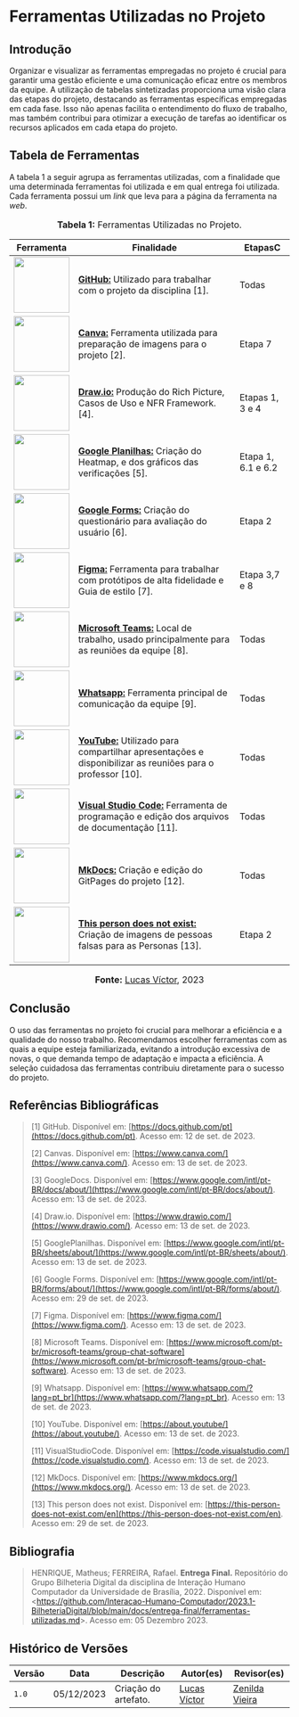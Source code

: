 # Ferramentas Utilizadas no Projeto
## Introdução

Organizar e visualizar as ferramentas empregadas no projeto é crucial para garantir uma gestão eficiente e uma comunicação eficaz entre os membros da equipe. A utilização de tabelas sintetizadas proporciona uma visão clara das etapas do projeto, destacando as ferramentas específicas empregadas em cada fase. Isso não apenas facilita o entendimento do fluxo de trabalho, mas também contribui para otimizar a execução de tarefas ao identificar os recursos aplicados em cada etapa do projeto.

## Tabela de Ferramentas

A tabela 1 a seguir agrupa as ferramentas utilizadas, com a finalidade que uma determinada ferramentas foi utilizada e em qual entrega foi utilizada. Cada ferramenta possui um _link_ que leva para a página da ferramenta na _web_.


<div align="center">
<font size="3"><p style="text-align: center"><b>Tabela 1:</b> Ferramentas Utilizadas no Projeto.</p></font>

<table>
  <tr>
    <th>Ferramenta</th>
    <th>Finalidade</th>
    <th>EtapasC</th>
  </tr>
 <tbody>
    <tr>
      <td><img src="https://github.com/Requisitos-de-Software/2023.2-ConecteSUS/blob/main/docs/imagens/github_logo.png?raw=true" width="100" height="100"></td>
      <td><b><a  href= "https://github.com">GitHub:</a></b> Utilizado para trabalhar com o projeto da disciplina [1].</td>
      <td>Todas</td>
    </tr>
    <tr>
      <td><img src="https://github.com/Requisitos-de-Software/2023.2-ConecteSUS/blob/main/docs/imagens/canva-logo.png?raw=true" width="100" height="100"></td>
      <td><b><a href="#">Canva:</a></b> Ferramenta utilizada para preparação de imagens para o projeto [2].</td>
      <td>Etapa 7</td>
    </tr>
    <tr>
      <td><img src="https://github.com/Requisitos-de-Software/2023.2-Economia-DF/blob/main/docs/imagens/draw.io-logo.png?raw=true" width="100" height="100"></td>
      <td><b><a href="#">Draw.io:</a></b> Produção do  Rich Picture, Casos de Uso e NFR Framework.   [4].</td>
      <td>Etapas 1, 3 e 4</td>
    </tr>
    <tr>
      <td><img src="https://github.com/Requisitos-de-Software/2023.2-ConecteSUS/blob/main/docs/imagens/google_planilhas_Logo.jpg?raw=true" width="100" height="100"></td>
      <td><b><a href="#">Google Planilhas:</a></b> Criação do Heatmap, e dos gráficos das verificações [5].</td>
      <td>Etapa 1, 6.1 e 6.2</td>
    </tr>
    <tr>
      <td><img src="https://github.com/Requisitos-de-Software/2023.2-ConecteSUS/blob/main/docs/imagens/logo-google%20forms.png?raw=true" width="100" height="100"></td>
      <td><b><a href="#">Google Forms:</a></b> Criação do questionário para avaliação do usuário [6].</td>
      <td>Etapa 2</td>
    </tr>
    <tr>
      <td><img src="https://github.com/Requisitos-de-Software/2023.2-ConecteSUS/blob/main/docs/imagens/figma-logo.png?raw=true" width="100" height="100"></td>
      <td><b><a href="#">Figma:</a></b> Ferramenta para trabalhar com protótipos de alta fidelidade e Guia de estilo [7].</td>
      <td>Etapa 3,7 e 8</td>
    </tr>
    <tr>
      <td><img src="https://github.com/Requisitos-de-Software/2023.2-ConecteSUS/blob/main/docs/imagens/Microsoft_Teams-logo.png?raw=true" width="100" height="100"></td>
      <td><b><a href="#">Microsoft Teams:</a></b> Local de trabalho, usado principalmente para as reuniões da equipe [8].</td>
      <td>Todas</td>
    </tr>
    <tr>
      <td><img src="https://raw.githubusercontent.com/Requisitos-de-Software/2023.2-ConecteSUS/main/docs/imagens/Whatsapp-logo.webp?raw=true" width="100" height="100"></td>
      <td><b><a href="#">Whatsapp:</a></b> Ferramenta principal de comunicação da equipe [9].</td>
      <td>Todas</td>
    </tr>
    <tr>
      <td><img src="https://github.com/Requisitos-de-Software/2023.2-ConecteSUS/blob/main/docs/imagens/YouTube-logo.png?raw=true" width="100" height="100"></td>
      <td><b><a href="#">YouTube:</a></b> Utilizado para compartilhar apresentações e disponibilizar as reuniões para o professor [10].</td>
      <td>Todas</td>
    </tr>
    <tr>
      <td><img src="https://github.com/Requisitos-de-Software/2023.2-ConecteSUS/blob/main/docs/imagens/Vscode-logo.png?raw=true" width="100" height="100"></td>
      <td><b><a href="#">Visual Studio Code:</a></b> Ferramenta de programação e edição dos arquivos de documentação [11].</td>
    <td>Todas</td>
    </tr>
    <tr>
      <td><img src="https://github.com/Requisitos-de-Software/2023.2-ConecteSUS/blob/main/docs/imagens/mkdocs-log03.png?raw=true" width="100" height="100"></td>
      <td><b><a href="#">MkDocs:</a></b> Criação e edição do GitPages do projeto [12].</td>
      <td>Todas</td>
    </tr>
    <tr>
      <td><img src="https://github.com/Requisitos-de-Software/2023.2-Economia-DF/blob/main/docs/imagens/this%20person-logo.jpg?raw=true" width="100" height="100"></td>
      <td><b><a href="#">This person does not exist:</a></b> Criação de imagens de pessoas falsas para as Personas [13].</td>
      <td>Etapa 2</td>
    </tr>
  </tbody>
</table>

<font size="3"><p style="text-align: center"><b>Fonte:</b> <a href="https://github.com/Lucas13032003">Lucas Víctor</a>, 2023</p></font>
</div>



## Conclusão

O uso das ferramentas no projeto foi crucial para melhorar a eficiência e a qualidade do nosso trabalho. Recomendamos escolher ferramentas com as quais a equipe esteja familiarizada, evitando a introdução excessiva de novas, o que demanda tempo de adaptação e impacta a eficiência. A seleção cuidadosa das ferramentas contribuiu diretamente para o sucesso do projeto.

## Referências Bibliográficas

> [1] GitHub. Disponível em: [https://docs.github.com/pt](https://docs.github.com/pt). Acesso em: 12 de set. de 2023.
>
> [2] Canvas. Disponível em: [https://www.canva.com/](https://www.canva.com/). Acesso em: 13 de set. de 2023.
>
> [3] GoogleDocs. Disponível em: [https://www.google.com/intl/pt-BR/docs/about/](https://www.google.com/intl/pt-BR/docs/about/). Acesso em: 13 de set. de 2023.
>
> [4] Draw.io. Disponível em: [https://www.drawio.com/](https://www.drawio.com/). Acesso em: 13 de set. de 2023.
>
> [5] GooglePlanilhas. Disponível em: [https://www.google.com/intl/pt-BR/sheets/about/](https://www.google.com/intl/pt-BR/sheets/about/). Acesso em: 13 de set. de 2023.
>
> [6] Google Forms. Disponível em: [https://www.google.com/intl/pt-BR/forms/about/](https://www.google.com/intl/pt-BR/forms/about/). Acesso em: 29 de set. de 2023.
>
> [7] Figma. Disponível em: [https://www.figma.com/](https://www.figma.com/). Acesso em: 13 de set. de 2023.
>
> [8] Microsoft Teams. Disponível em: [https://www.microsoft.com/pt-br/microsoft-teams/group-chat-software](https://www.microsoft.com/pt-br/microsoft-teams/group-chat-software). Acesso em: 13 de set. de 2023.
>
> [9] Whatsapp. Disponível em:  [https://www.whatsapp.com/?lang=pt_br](https://www.whatsapp.com/?lang=pt_br). Acesso em: 13 de set. de 2023.
>
> [10] YouTube. Disponível em: [https://about.youtube/](https://about.youtube/). Acesso em: 13 de set. de 2023.
>
> [11] VisualStudioCode. Disponível em:  [https://code.visualstudio.com/](https://code.visualstudio.com/). Acesso em: 13 de set. de 2023.
>
> [12] MkDocs. Disponível em: [https://www.mkdocs.org/](https://www.mkdocs.org/). Acesso em: 13 de set. de 2023.
>
> [13] This person does not exist. Disponível em: [https://this-person-does-not-exist.com/en](https://this-person-does-not-exist.com/en). Acesso em: 29 de set. de 2023.
>


## Bibliografia

> HENRIQUE, Matheus; FERREIRA, Rafael. **Entrega Final.** Repositório do Grupo Bilheteria Digital da disciplina de Interação Humano Computador da Universidade de Brasília, 2022. Disponível em: <<https://github.com/Interacao-Humano-Computador/2023.1-BilheteriaDigital/blob/main/docs/entrega-final/ferramentas-utilizadas.md>>. Acesso em: 05 Dezembro 2023.

## Histórico de Versões

| Versão | Data       | Descrição            | Autor(es)                                                                                           | Revisor(es)                                    |
| ------ | ---------- | -------------------- | --------------------------------------------------------------------------------------------------- | ---------------------------------------------- |
| `1.0`  | 05/12/2023 | Criação do artefato.   | [Lucas Víctor](https://github.com/Lucas13032003") | [Zenilda Vieira](https://github.com/zenildavieira) |
